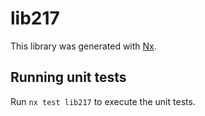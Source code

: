 # lib217

This library was generated with [Nx](https://nx.dev).

## Running unit tests

Run `nx test lib217` to execute the unit tests.
